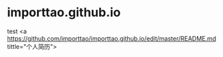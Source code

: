 # importtao.github.io
test
<a https://github.com/importtao/importtao.github.io/edit/master/README.md tittle="个人简历">
